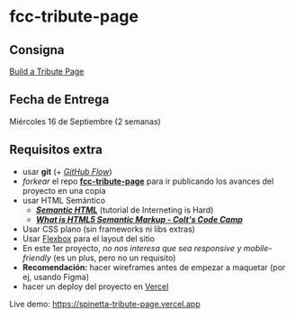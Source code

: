 # fcc-tribute-page

## Consigna

[Build a Tribute Page](https://www.freecodecamp.org/learn/responsive-web-design/responsive-web-design-projects/build-a-tribute-page)

## Fecha de Entrega

Miércoles 16 de Septiembre (2 semanas)

## Requisitos extra

- usar **git** (+ *[GitHub Flow](https://guides.github.com/introduction/flow/)*)
- *forkear* el repo **[fcc-tribute-page](https://github.com/undefinedschool/fcc-tribute-page)** para ir publicando los avances del proyecto en una copia
- usar HTML Semántico
    - ***[Semantic HTML](https://www.internetingishard.com/html-and-css/semantic-html/)*** (tutorial de Interneting is Hard)
    - ***[What is HTML5 Semantic Markup - Colt's Code Camp](https://www.youtube.com/watch?v=naha1DIHK4E)***
- Usar CSS plano (sin frameworks ni libs extras)
- Usar [Flexbox](https://www.internetingishard.com/html-and-css/flexbox/) para el layout del sitio
- En este 1er proyecto, _no nos interesa que sea responsive y mobile-friendly_ (es un plus, pero no un requisito)
- **Recomendación:** hacer wireframes antes de empezar a maquetar (por ej, usando Figma)
- hacer un deploy del proyecto en [Vercel](https://vercel.com/)

Live demo: https://spinetta-tribute-page.vercel.app
